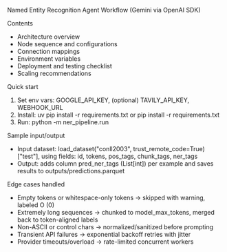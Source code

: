 Named Entity Recognition Agent Workflow (Gemini via OpenAI SDK)

Contents
- Architecture overview
- Node sequence and configurations
- Connection mappings
- Environment variables
- Deployment and testing checklist
- Scaling recommendations

Quick start
1) Set env vars: GOOGLE_API_KEY, (optional) TAVILY_API_KEY, WEBHOOK_URL
2) Install: uv pip install -r requirements.txt or pip install -r requirements.txt
3) Run: python -m ner_pipeline.run

Sample input/output
- Input dataset: load_dataset("conll2003", trust_remote_code=True)["test"], using fields: id, tokens, pos_tags, chunk_tags, ner_tags
- Output: adds column pred_ner_tags (List[int]) per example and saves results to outputs/predictions.parquet

Edge cases handled
- Empty tokens or whitespace-only tokens → skipped with warning, labeled O (0)
- Extremely long sequences → chunked to model_max_tokens, merged back to token-aligned labels
- Non-ASCII or control chars → normalized/sanitized before prompting
- Transient API failures → exponential backoff retries with jitter
- Provider timeouts/overload → rate-limited concurrent workers



